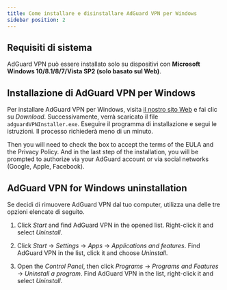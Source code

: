 ```yaml
---
title: Come installare e disinstallare AdGuard VPN per Windows
sidebar position: 2
---
```



## Requisiti di sistema

AdGuard VPN può essere installato solo su dispositivi con **Microsoft Windows 10/8.1/8/7/Vista SP2 (solo basato sul Web)**.


## Installazione di AdGuard VPN per Windows

Per installare AdGuard VPN per Windows, visita [il nostro sito Web](https://adguard-vpn.com/en/welcome.html) e fai clic su *Download*. Successivamente, verrà scaricato il file `adguardVPNInstaller.exe`. Eseguire il programma di installazione e segui le istruzioni. Il processo richiederà meno di un minuto.

Then you will need to check the box to accept the terms of the EULA and the Privacy Policy. And in the last step of the installation, you will be prompted to authorize via your AdGuard account or via social networks (Google, Apple, Facebook).


## AdGuard VPN for Windows uninstallation

Se decidi di rimuovere AdGuard VPN dal tuo computer, utilizza una delle tre opzioni elencate di seguito.

1. Click *Start* and find AdGuard VPN in the opened list. Right-click it and select *Uninstall*.

2. Click *Start* → *Settings* → *Apps* → *Applications and features*. Find AdGuard VPN in the list, click it and choose *Uninstall*.

3. Open the *Control Panel*, then click *Programs* → *Programs and Features* → *Uninstall a program*. Find AdGuard VPN in the list, right-click it and select *Uninstall*.